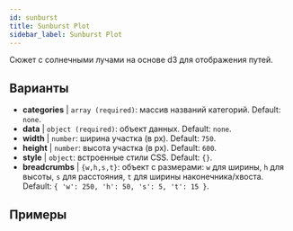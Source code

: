 ```yaml
---
id: sunburst
title: Sunburst Plot
sidebar_label: Sunburst Plot
---
```


Сюжет с солнечными лучами на основе d3 для отображения путей.

## Варианты

* __categories__ | `array (required)`: массив названий категорий. Default: `none`.
* __data__ | `object (required)`: объект данных. Default: `none`.
* __width__ | `number`: ширина участка (в px). Default: `750`.
* __height__ | `number`: высота участка (в px). Default: `600`.
* __style__ | `object`: встроенные стили CSS. Default: `{}`.
* __breadcrumbs__ | `{w,h,s,t}`: объект с размерами: `w` для ширины, `h` для высоты, `s` для расстояния, `t` для ширины наконечника/хвоста. Default: `{
  'w': 250,
  'h': 50,
  's': 5,
  't': 15
}`.


## Примеры

```jsx live

```

